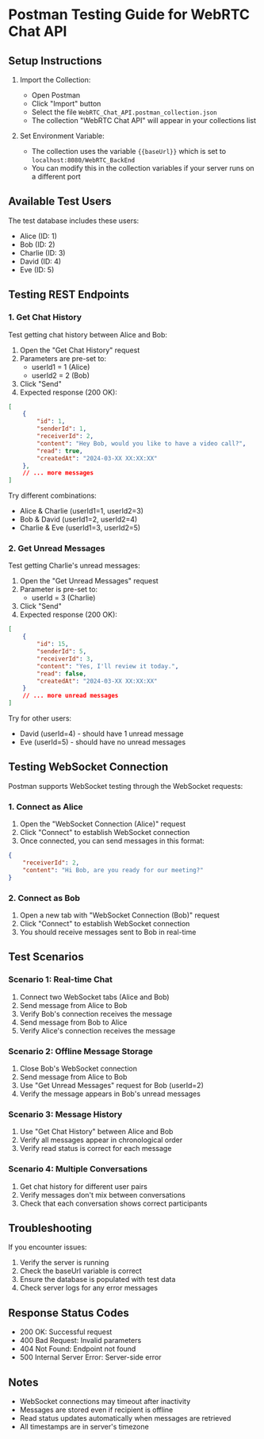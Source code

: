 # Postman Testing Guide for WebRTC Chat API

## Setup Instructions

1. Import the Collection:
   - Open Postman
   - Click "Import" button
   - Select the file `WebRTC_Chat_API.postman_collection.json`
   - The collection "WebRTC Chat API" will appear in your collections list

2. Set Environment Variable:
   - The collection uses the variable `{{baseUrl}}` which is set to `localhost:8080/WebRTC_BackEnd`
   - You can modify this in the collection variables if your server runs on a different port

## Available Test Users

The test database includes these users:
- Alice (ID: 1)
- Bob (ID: 2)
- Charlie (ID: 3)
- David (ID: 4)
- Eve (ID: 5)

## Testing REST Endpoints

### 1. Get Chat History

Test getting chat history between Alice and Bob:

1. Open the "Get Chat History" request
2. Parameters are pre-set to:
   - userId1 = 1 (Alice)
   - userId2 = 2 (Bob)
3. Click "Send"
4. Expected response (200 OK):
```json
[
    {
        "id": 1,
        "senderId": 1,
        "receiverId": 2,
        "content": "Hey Bob, would you like to have a video call?",
        "read": true,
        "createdAt": "2024-03-XX XX:XX:XX"
    },
    // ... more messages
]
```

Try different combinations:
- Alice & Charlie (userId1=1, userId2=3)
- Bob & David (userId1=2, userId2=4)
- Charlie & Eve (userId1=3, userId2=5)

### 2. Get Unread Messages

Test getting Charlie's unread messages:

1. Open the "Get Unread Messages" request
2. Parameter is pre-set to:
   - userId = 3 (Charlie)
3. Click "Send"
4. Expected response (200 OK):
```json
[
    {
        "id": 15,
        "senderId": 5,
        "receiverId": 3,
        "content": "Yes, I'll review it today.",
        "read": false,
        "createdAt": "2024-03-XX XX:XX:XX"
    }
    // ... more unread messages
]
```

Try for other users:
- David (userId=4) - should have 1 unread message
- Eve (userId=5) - should have no unread messages

## Testing WebSocket Connection

Postman supports WebSocket testing through the WebSocket requests:

### 1. Connect as Alice

1. Open the "WebSocket Connection (Alice)" request
2. Click "Connect" to establish WebSocket connection
3. Once connected, you can send messages in this format:
```json
{
    "receiverId": 2,
    "content": "Hi Bob, are you ready for our meeting?"
}
```

### 2. Connect as Bob

1. Open a new tab with "WebSocket Connection (Bob)" request
2. Click "Connect" to establish WebSocket connection
3. You should receive messages sent to Bob in real-time

## Test Scenarios

### Scenario 1: Real-time Chat

1. Connect two WebSocket tabs (Alice and Bob)
2. Send message from Alice to Bob
3. Verify Bob's connection receives the message
4. Send message from Bob to Alice
5. Verify Alice's connection receives the message

### Scenario 2: Offline Message Storage

1. Close Bob's WebSocket connection
2. Send message from Alice to Bob
3. Use "Get Unread Messages" request for Bob (userId=2)
4. Verify the message appears in Bob's unread messages

### Scenario 3: Message History

1. Use "Get Chat History" between Alice and Bob
2. Verify all messages appear in chronological order
3. Verify read status is correct for each message

### Scenario 4: Multiple Conversations

1. Get chat history for different user pairs
2. Verify messages don't mix between conversations
3. Check that each conversation shows correct participants

## Troubleshooting

If you encounter issues:

1. Verify the server is running
2. Check the baseUrl variable is correct
3. Ensure the database is populated with test data
4. Check server logs for any error messages

## Response Status Codes

- 200 OK: Successful request
- 400 Bad Request: Invalid parameters
- 404 Not Found: Endpoint not found
- 500 Internal Server Error: Server-side error

## Notes

- WebSocket connections may timeout after inactivity
- Messages are stored even if recipient is offline
- Read status updates automatically when messages are retrieved
- All timestamps are in server's timezone 